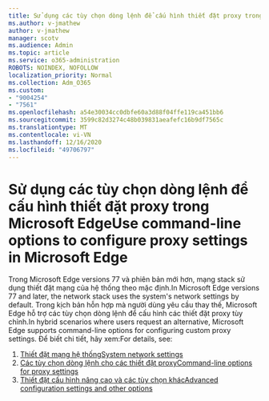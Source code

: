 ```yaml
---
title: Sử dụng các tùy chọn dòng lệnh để cấu hình thiết đặt proxy trong Microsoft Edge
ms.author: v-jmathew
author: v-jmathew
manager: scotv
ms.audience: Admin
ms.topic: article
ms.service: o365-administration
ROBOTS: NOINDEX, NOFOLLOW
localization_priority: Normal
ms.collection: Adm_O365
ms.custom:
- "9004254"
- "7561"
ms.openlocfilehash: a54e30034cc0dbfe60a3d88f04ffe119ca451bb6
ms.sourcegitcommit: 3599c82d3274c48b039831aeafefc16b9df7565c
ms.translationtype: MT
ms.contentlocale: vi-VN
ms.lasthandoff: 12/16/2020
ms.locfileid: "49706797"
---
```

# <a name="use-command-line-options-to-configure-proxy-settings-in-microsoft-edge"></a><span data-ttu-id="bc710-102">Sử dụng các tùy chọn dòng lệnh để cấu hình thiết đặt proxy trong Microsoft Edge</span><span class="sxs-lookup"><span data-stu-id="bc710-102">Use command-line options to configure proxy settings in Microsoft Edge</span></span>

<span data-ttu-id="bc710-103">Trong Microsoft Edge versions 77 và phiên bản mới hơn, mạng stack sử dụng thiết đặt mạng của hệ thống theo mặc định.</span><span class="sxs-lookup"><span data-stu-id="bc710-103">In Microsoft Edge versions 77 and later, the network stack uses the system's network settings by default.</span></span> <span data-ttu-id="bc710-104">Trong kịch bản hỗn hợp mà người dùng yêu cầu thay thế, Microsoft Edge hỗ trợ các tùy chọn dòng lệnh để cấu hình các thiết đặt proxy tùy chỉnh.</span><span class="sxs-lookup"><span data-stu-id="bc710-104">In hybrid scenarios where users request an alternative, Microsoft Edge supports command-line options for configuring custom proxy settings.</span></span> <span data-ttu-id="bc710-105">Để biết chi tiết, hãy xem:</span><span class="sxs-lookup"><span data-stu-id="bc710-105">For details, see:</span></span>

1. [<span data-ttu-id="bc710-106">Thiết đặt mạng hệ thống</span><span class="sxs-lookup"><span data-stu-id="bc710-106">System network settings</span></span>](https://go.microsoft.com/fwlink/?linkid=2133962)
2. [<span data-ttu-id="bc710-107">Các tùy chọn dòng lệnh cho các thiết đặt proxy</span><span class="sxs-lookup"><span data-stu-id="bc710-107">Command-line options for proxy settings</span></span>](https://go.microsoft.com/fwlink/?linkid=2134292)
3. [<span data-ttu-id="bc710-108">Thiết đặt cấu hình nâng cao và các tùy chọn khác</span><span class="sxs-lookup"><span data-stu-id="bc710-108">Advanced configuration settings and other options</span></span>](https://go.microsoft.com/fwlink/?linkid=2134293)
